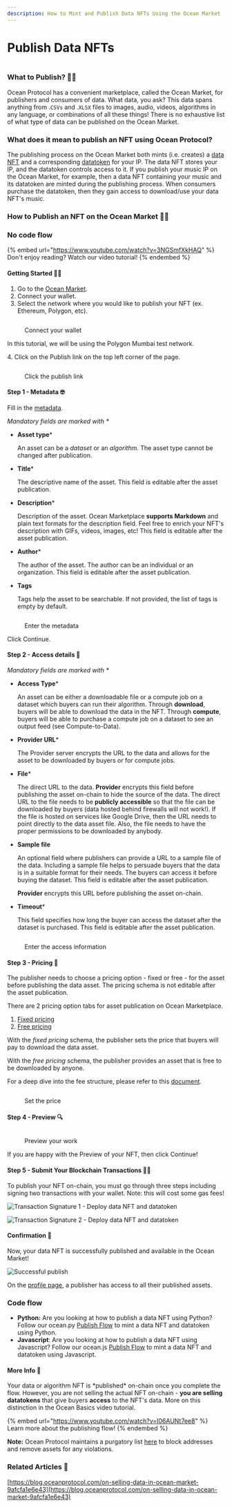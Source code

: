 ```yaml
---
description: How to Mint and Publish Data NFTs Using the Ocean Market
---
```


# Publish Data NFTs

<figure><img src="../.gitbook/assets/gif/kermit-typing.gif" alt=""><figcaption></figcaption></figure>

### What to Publish? 🤷‍♀️

Ocean Protocol has a convenient marketplace, called the Ocean Market, for publishers and consumers of data. What data, you ask? This data spans anything from .`CSVs` and .`XLSX` files to images, audio, videos, algorithms in any language, or combinations of all these things! There is no exhaustive list of what type of data can be published on the Ocean Market.

### What does it mean to publish an NFT using Ocean Protocol?

The publishing process on the Ocean Market both mints (i.e. creates) a [data NFT](../developers/contracts/data-nfts.md) and a corresponding [datatoken](../developers/contracts/datatokens.md) for your IP. The data NFT stores your IP, and the datatoken controls access to it. If you publish your music IP on the Ocean Market, for example, then a data NFT containing your music and its datatoken are minted during the publishing process. When consumers purchase the datatoken, then they gain access to download/use your data NFT's music.

### How to Publish an NFT on the Ocean Market 🧑‍🏫

### No code flow

{% embed url="https://www.youtube.com/watch?v=3NGSmfXkHAQ" %}
Don't enjoy reading? Watch our video tutorial!
{% endembed %}

#### Getting Started 🏃💨

1. Go to the [Ocean Market](https://v4.market.oceanprotocol.com).
2. Connect your wallet.
3. Select the network where you would like to publish your NFT (ex. Ethereum, Polygon, etc).

<figure><img src="../.gitbook/assets/market/Connect-Wallet.png" alt=""><figcaption><p>Connect your wallet</p></figcaption></figure>

In this tutorial, we will be using the Polygon Mumbai test network.

4\. Click on the Publish link on the top left corner of the page.

<figure><img src="../.gitbook/assets/market/Publish-Link.png" alt=""><figcaption><p>Click the publish link</p></figcaption></figure>

#### Step 1 - Metadata 🤓

Fill in the [metadata](../developers/metadata.md).

_Mandatory fields are marked with \*_

*   **Asset type**\*

    An asset can be a _dataset_ or an _algorithm_. The asset type cannot be changed after publication.
*   **Title**\*

    The descriptive name of the asset. This field is editable after the asset publication.
*   **Description**\*

    Description of the asset. Ocean Marketplace **supports Markdown** and plain text formats for the description field. Feel free to enrich your NFT's description with GIFs, videos, images, etc! This field is editable after the asset publication.
*   **Author**\*

    The author of the asset. The author can be an individual or an organization. This field is editable after the asset publication.
*   **Tags**

    Tags help the asset to be searchable. If not provided, the list of tags is empty by default.

<figure><img src="../.gitbook/assets/market/Enter-Metadata.png" alt=""><figcaption><p>Enter the metadata</p></figcaption></figure>

Click Continue.

#### Step 2 - Access details 🔑

_Mandatory fields are marked with \*_

*   **Access Type**\*

    An asset can be either a downloadable file or a compute job on a dataset which buyers can run their algorithm. Through **download**, buyers will be able to download the data in the NFT. Through **compute**, buyers will be able to purchase a compute job on a dataset to see an output feed (see Compute-to-Data).
*   **Provider URL**\*

    The Provider server encrypts the URL to the data and allows for the asset to be downloaded by buyers or for compute jobs.
*   **File**\*

    The direct URL to the data. **Provider** encrypts this field before publishing the asset on-chain to hide the source of the data. The direct URL to the file needs to be **publicly accessible** so that the file can be downloaded by buyers (data hosted behind firewalls will not work!). If the file is hosted on services like Google Drive, then the URL needs to point directly to the data asset file. Also, the file needs to have the proper permissions to be downloaded by anybody.
*   **Sample file**

    An optional field where publishers can provide a URL to a sample file of the data. Including a sample file helps to persuade buyers that the data is in a suitable format for their needs. The buyers can access it before buying the dataset. This field is editable after the asset publication.

    **Provider** encrypts this URL before publishing the asset on-chain.
*   **Timeout**\*

    This field specifies how long the buyer can access the dataset after the dataset is purchased. This field is editable after the asset publication.

<figure><img src="../.gitbook/assets/market/Access.png" alt=""><figcaption><p>Enter the access information</p></figcaption></figure>

#### Step 3 - Pricing 🫰

The publisher needs to choose a pricing option - fixed or free - for the asset before publishing the data asset. The pricing schema is not editable after the asset publication.

There are 2 pricing option tabs for asset publication on Ocean Marketplace.

1. [Fixed pricing](../developers/contracts/pricing-schemas.md#fixed-pricing)
2. [Free pricing](../developers/contracts/pricing-schemas.md#free-pricing)

With the _fixed pricing_ schema, the publisher sets the price that buyers will pay to download the data asset.

With the _free pricing_ schema, the publisher provides an asset that is free to be downloaded by anyone.

For a deep dive into the fee structure, please refer to this [document](../developers/contracts/fees.md).

<figure><img src="../.gitbook/assets/market/Price.png" alt=""><figcaption><p>Set the price</p></figcaption></figure>

#### Step 4 - Preview 🔍

<figure><img src="../.gitbook/assets/market/Preview.png" alt=""><figcaption><p>Preview your work</p></figcaption></figure>

If you are happy with the Preview of your NFT, then click Continue!

#### Step 5 - Submit Your Blockchain Transactions 💃🕺

To publish your NFT on-chain, you must go through three steps including signing two transactions with your wallet. Note: this will cost some gas fees!

![Transaction Signature 1 - Deploy data NFT and datatoken](../.gitbook/assets/market/publish-5.png)

![Transaction Signature 2 - Deploy data NFT and datatoken](../.gitbook/assets/market/publish-6.png)

#### Confirmation 🥳

Now, your data NFT is successfully published and available in the Ocean Market!

![Successful publish](../.gitbook/assets/market/publish-7.png)

On the [profile page](https://v4.market.oceanprotocol.com/profile), a publisher has access to all their published assets.

### Code flow

* **Python:** Are you looking at how to publish a data NFT using Python? Follow our ocean.py [Publish Flow](../developers/ocean.py/publish-flow.md) to mint a data NFT and datatoken using Python.
* **Javascript**: Are you looking at how to publish a data NFT using Javascript? Follow our ocean.js [Publish Flow](../developers/ocean.js/publish.md) to mint a data NFT and datatoken using Javascript.

#### More Info 🧐

Your data or algorithm NFT is \*published\* on-chain once you complete the flow. However, you are not selling the actual NFT on-chain - **you are selling datatokens** that give buyers **access** to the NFT's data. More on this distinction in the Ocean Basics video tutorial.

{% embed url="https://www.youtube.com/watch?v=I06AUNt7ee8" %}
Learn more about the publishing flow!
{% endembed %}

**Note:** Ocean Protocol maintains a purgatory list [here](https://github.com/oceanprotocol/list-purgatory) to block addresses and remove assets for any violations.

### Related Articles 📖

[https://blog.oceanprotocol.com/on-selling-data-in-ocean-market-9afcfa1e6e43](https://blog.oceanprotocol.com/on-selling-data-in-ocean-market-9afcfa1e6e43)
